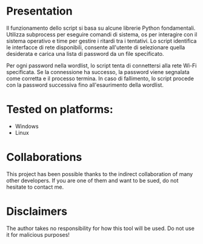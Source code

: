 # Presentation
Il funzionamento dello script si basa su alcune librerie Python fondamentali. Utilizza subprocess per eseguire comandi di sistema, os per interagire con il sistema operativo e time per gestire i ritardi tra i tentativi. Lo script identifica le interfacce di rete disponibili, consente all'utente di selezionare quella desiderata e carica una lista di password da un file specificato.

Per ogni password nella wordlist, lo script tenta di connettersi alla rete Wi-Fi specificata. Se la connessione ha successo, la password viene segnalata come corretta e il processo termina. In caso di fallimento, lo script procede con la password successiva fino all'esaurimento della wordlist.

# Tested on platforms:
  - Windows
  - Linux

# Collaborations
This project has been possible thanks to the indirect collaboration of many other developers. If you are one of them and want to be sued, do not hesitate to contact me.

# Disclaimers
The author takes no responsibility for how this tool will be used. Do not use it for malicious purposes!

